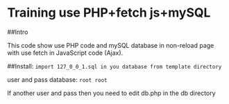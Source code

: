 # Training use PHP+fetch js+mySQL 

##Intro

This code show use PHP code and mySQL database in non-reload page with use fetch in JavaScript code (Ajax).

##Install:
`import 127_0_0_1.sql in you database from template directory`

user and pass database: `root root`

If another user and pass then you need to edit db.php in the db directory


